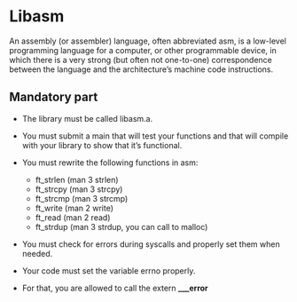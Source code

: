 # Libasm

An assembly (or assembler) language, often abbreviated asm, is a low-level programming
language for a computer, or other programmable device, in which there is a very strong
(but often not one-to-one) correspondence between the language and the architecture’s
machine code instructions.

## Mandatory part

- The library must be called libasm.a.

- You must submit a main that will test your functions and that will compile with
your library to show that it’s functional.

- You must rewrite the following functions in asm:
  - ft_strlen (man 3 strlen)
  - ft_strcpy (man 3 strcpy)
  - ft_strcmp (man 3 strcmp)
  - ft_write (man 2 write)
  - ft_read (man 2 read)
  - ft_strdup (man 3 strdup, you can call to malloc)

- You must check for errors during syscalls and properly set them when needed.

- Your code must set the variable errno properly.

- For that, you are allowed to call the extern **___error**

